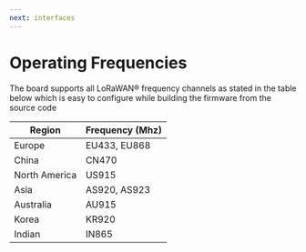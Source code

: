 ```yaml
---
next: interfaces
---
```


# Operating Frequencies

The board supports all LoRaWAN® frequency channels as stated in the table below which is easy to configure while building the firmware from the source code

| Region | Frequency (Mhz) | 
| ---- | ---- | 
| Europe | EU433, EU868 | 
| China | CN470 | 
| North America | US915 | 
| Asia | AS920, AS923 | 
| Australia | AU915 | 
| Korea | KR920 | 
| Indian | IN865 | 